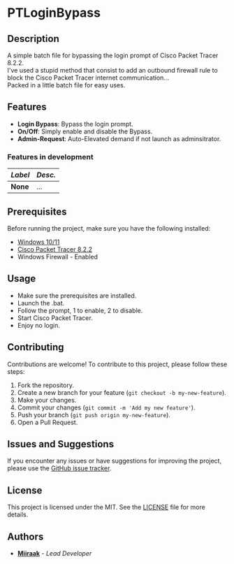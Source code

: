 # PTLoginBypass
## Description
A simple batch file for bypassing the login prompt of Cisco Packet Tracer 8.2.2. <br>
I've used a stupid method that consist to add an outbound firewall rule to block the Cisco Packet Tracer internet communication... <br>
Packed in a little batch file for easy uses. 

## Features
- **Login Bypass**: Bypass the login prompt.
- **On/Off**: Simply enable and disable the Bypass.
- **Admin-Request**: Auto-Elevated demand if not launch as adminsitrator. 

### Features in development
|*Label*|*Desc.*|
|---|---|
| **None** | ...

## Prerequisites
Before running the project, make sure you have the following installed:

- [Windows 10/11](https://www.microsoft.com/windows/)
- [Cisco Packet Tracer 8.2.2](https://www.packettracernetwork.com/download/download-packet-tracer.html)
- Windows Firewall - Enabled

## Usage
- Make sure the prerequisites are installed.
- Launch the .bat.
- Follow the prompt, 1 to enable, 2 to disable.
- Start Cisco Packet Tracer.
- Enjoy no login.

## Contributing
Contributions are welcome! To contribute to this project, please follow these steps:

1. Fork the repository.
2. Create a new branch for your feature (`git checkout -b my-new-feature`).
3. Make your changes.
4. Commit your changes (`git commit -m 'Add my new feature'`).
5. Push your branch (`git push origin my-new-feature`).
6. Open a Pull Request.

## Issues and Suggestions
If you encounter any issues or have suggestions for improving the project, please use the [GitHub issue tracker](https://github.com/Miiraak/PTLoginBypass/issues).

## License
This project is licensed under the MIT. See the [LICENSE](./LICENSE) file for more details.

## Authors
- [**Miiraak**](https://github.com/your-username) - *Lead Developer*
